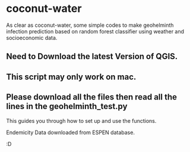 # coconut-water
As clear as coconut-water, some simple codes to make geohelminth infection prediction based on random forest classifier using weather and socioeconomic data.


## Need to Download the latest Version of QGIS.


## This script may only work on mac.


## Please download all the files then read all the lines in the geohelminth_test.py


This guides you through how to set up and use the functions.



Endemicity Data downloaded from ESPEN database.


:D
